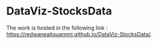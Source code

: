 # DataViz-StocksData
The work is hosted in the following link :
https://redwaneaitouammi.github.io/DataViz-StocksData/.

